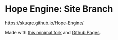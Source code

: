 # Hope Engine: Site Branch
<https://skuqre.github.io/Hope-Engine/>

Made with [this minimal fork](https://github.com/godalming123/minimal) and [Github Pages](https://pages.github.com/).
